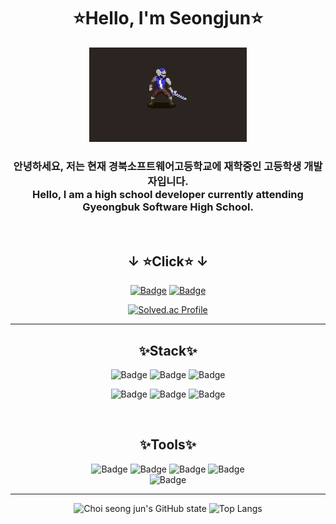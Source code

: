 <div align = "center">

# ⭐️Hello, I'm Seongjun⭐️

<img src="https://github.com/E2are/E2are/blob/main/hermetos.posing.gif" width="50%">

### 안녕하세요, 저는 현재 경북소프트웨어고등학교에 재학중인 고등학생 개발자입니다. <br>Hello, I am a high school developer currently attending Gyeongbuk Software High School.
<br>

## ↓ ⭐️Click⭐️ ↓
[![Badge](https://img.shields.io/badge/Notion-000000?style=flat-square&logo=notion&logoColor=white)](https://www.notion.so/3975ca1a1f56464eaad68f3560c34b34)
[![Badge](https://img.shields.io/badge/Discord-5865F2?style=flat-square&logo=discord&logoColor=white)]()
<br>

[![Solved.ac Profile](http://mazassumnida.wtf/api/v2/generate_badge?boj=jujubl0404)](https://solved.ac/jujubl0404/)

---
## ✨Stack✨
![Badge](https://img.shields.io/badge/C-000000?style=flat&logo=C)
![Badge](https://img.shields.io/badge/-C%23-0007a3?logo=Csharp&style=flat)
![Badge](https://img.shields.io/badge/-C++-ff7f00?logo=c%2B%2B&style=flat)
<br>

![Badge](https://img.shields.io/badge/HTML-E34F26?style=flat-square&logo=html5&logoColor=white)
![Badge](https://img.shields.io/badge/CSS-1572B6?style=flat-square&logo=css3&logoColor=white)
![Badge](https://img.shields.io/badge/Javascript-F7DF1E?style=flat-square&logo=javascript&logoColor=white)

<br>

## ✨Tools✨
![Badge](https://img.shields.io/badge/Unity-000000?style=flat-square&logo=Unity&logoColor=white)
![Badge](https://img.shields.io/badge/VsCode-007ACC?style=flat-square&logo=visualstudiocode&logoColor=white)
![Badge](https://img.shields.io/badge/Vs-7A00CC?style=flat-square&logo=visualstudiocode&logoColor=white)
![Badge](https://img.shields.io/badge/Aseprite-ffffff?style=flat-square&logo=Aseprite&logoColor=black)
<br>
![Badge](https://img.shields.io/badge/Blender-ffffff?style=flat-square&logo=Blender&logoColor=orange)

---
![Choi seong jun's GitHub state](https://github-readme-stats.vercel.app/api?username=E2are&show_icons=true&theme=transparent)
![Top Langs](https://github-readme-stats.vercel.app/api/top-langs/?username=E2are&layout=compact&theme=transparent)

</div>
